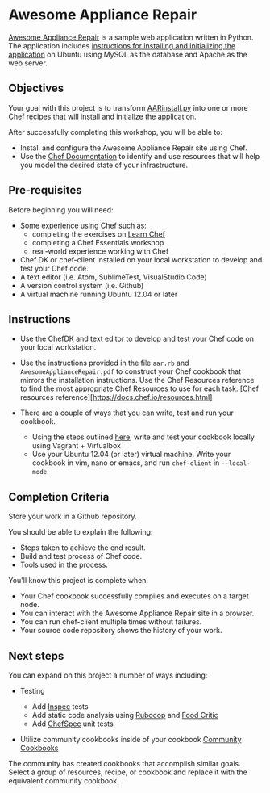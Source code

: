 # Awesome Appliance Repair

[Awesome Appliance Repair](https://github.com/learnchef/Awesome-Appliance-Repair) is a sample web application written in Python.  The application includes [instructions for installing and initializing the application](https://github.com/learnchef/Awesome-Appliance-Repair/blob/master/AARinstall.py) on Ubuntu using MySQL as the database and Apache as the web server.

## Objectives

Your goal with this project is to transform [AARinstall.py](https://github.com/learnchef/Awesome-Appliance-Repair/blob/master/AARinstall.py) into one or more Chef recipes that will install and initialize the application.

After successfully completing this workshop, you will be able to:

* Install and configure the Awesome Appliance Repair site using Chef.
* Use the [Chef Documentation](http://docs.chef.io) to identify and use resources that will help you model the desired state of your infrastructure.


## Pre-requisites

Before beginning you will need:

* Some experience using Chef such as:
  * completing the exercises on [Learn Chef](http://learn.chef.io/tutorials)
  * completing a Chef Essentials workshop
  * real-world experience working with Chef
* Chef DK or chef-client installed on your local workstation to develop and test your Chef code.
* A text editor (i.e. Atom, SublimeTest, VisualStudio Code)
* A version control system (i.e. Github)
* A virtual machine running Ubuntu 12.04 or later

## Instructions

* Use the ChefDK and text editor to develop and test your Chef code on your local workstation.
* Use the instructions provided in the file `aar.rb` and `AwesomeApplianceRepair.pdf` to construct your Chef cookbook that mirrors the installation instructions. Use the Chef Resources reference to find the most appropriate Chef Resources to use for each task. [Chef resources reference][https://docs.chef.io/resources.html]

* There are a couple of ways that you can write, test and run your cookbook.
  * Using the steps outlined [here](https://learn.chef.io/tutorials/local-development/ubuntu/), write and test your cookbook locally using Vagrant + Virtualbox
  * Use your Ubuntu 12.04 (or later) virtual machine. Write your cookbook in vim, nano or emacs, and run `chef-client` in `--local-mode`.

## Completion Criteria

  Store your work in a Github repository.

  You should be able to explain the following:

  * Steps taken to achieve the end result.
  * Build and test process of Chef code.
  * Tools used in the process.

  You'll know this project is complete when:

  * Your Chef cookbook successfully compiles and executes on a target node.
  * You can interact with the Awesome Appliance Repair site in a browser.
  * You can run chef-client multiple times without failures.
  * Your source code repository shows the history of your work.

## Next steps

  You can expand on this project a number of ways including:

  * Testing
    * Add [Inspec](http://inspec.io/) tests
    * Add static code analysis using [Rubocop](https://github.com/bbatsov/rubocop) and [Food Critic](foodcritic.io)
    * Add [ChefSpec](http://sethvargo.github.io/chefspec/) unit tests

  * Utilize community cookbooks inside of your cookbook [Community Cookbooks](http://supermarket.chef.io)

  The community has created cookbooks that accomplish similar goals. Select a group of resources, recipe, or cookbook and replace it with the equivalent community cookbook.
